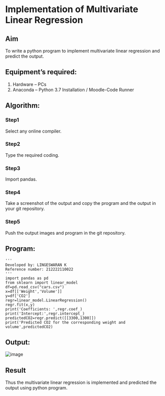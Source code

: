 # Implementation of Multivariate Linear Regression
## Aim
To write a python program to implement multivariate linear regression and predict the output.
## Equipment’s required:
1.	Hardware – PCs
2.	Anaconda – Python 3.7 Installation / Moodle-Code Runner
## Algorithm:
### Step1
Select any online compiler.
### Step2
Type the required coding.
### Step3
Import pandas.
### Step4
Take a screenshot of the output and copy the program and the output in your git repository.
### Step5
Push the output images and program in the git repository.
## Program:
```
'''
Developed by: LINGESWARAN K
Reference number: 212222110022
'''
import pandas as pd
from sklearn import linear_model
df=pd.read_csv("cars.csv")
x=df[['Weight','Volume']]
y=df['CO2']
regr=linear_model.LinearRegression()
regr.fit(x,y)
print('Coefficients: ',regr.coef_)
print('Intercept:',regr.intercept_)
predictedCO2=regr.predict([[3300,1300]])
print('Predicted CO2 for the corresponding weight and volume',predictedCO2)

```
## Output:
![image](https://github.com/Lingeswaran04/Multivariate-Linear-Regression/assets/119103865/4192bc51-5cb6-4784-bb82-66bf7c745c41)

## Result
Thus the multivariate linear regression is implemented and predicted the output using python program.
